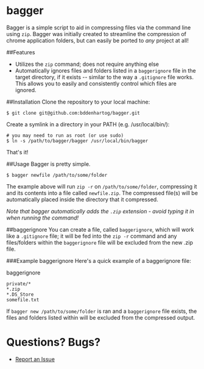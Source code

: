 bagger
======

Bagger is a simple script to aid in compressing files via the command line using `zip`. Bagger was initially created to streamline the compression of chrome application folders, but can easily be ported to _any_ project at all!

##Features
- Utilizes the `zip` command; does not require anything else
- Automatically ignores files and folders listed in a `baggerignore` file in the target directory, if it exists -- similar to the way a `.gitignore` file works. This allows you to easily and consistently control which files are ignored.

##Installation
Clone the repository to your local machine:
    
    $ git clone git@github.com:bddenhartog/bagger.git

Create a symlink in a directory in your PATH (e.g. /usr/local/bin/):
    
    # you may need to run as root (or use sudo)
    $ ln -s /path/to/bagger/bagger /usr/local/bin/bagger

That's it!

##Usage
Bagger is pretty simple.
    
    $ bagger newfile /path/to/some/folder

The example above will run `zip -r` on `/path/to/some/folder`, compressing it and its contents into a file called `newfile.zip`. The compressed file(s) will be automatically placed inside the directory that it compressed.

_Note that bagger automatically adds the `.zip` extension - avoid typing it in when running the command!_

##baggerignore
You can create a file, called `baggerignore`, which will work like a `.gitignore` file; it will be fed into the `zip -r` command and any files/folders within the `baggerignore` file will be excluded from the new .zip file.

###Example baggerignore
Here's a quick example of a baggerignore file:

baggerignore
    
    private/*
    *.zip
    *.DS_Store
    somefile.txt

If `bagger new /path/to/some/folder` is ran and a `baggerignore` file exists, the files and folders listed within will be excluded from the compressed output.

Questions? Bugs?
================
- [Report an Issue](https://github.com/bddenhartog/bagger/issues)

